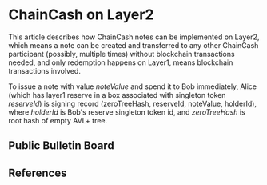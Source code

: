 ChainCash on Layer2
===================

This article describes how ChainCash notes can be implemented on Layer2, which means a note can be created and 
transferred to any other ChainCash participant (possibly, multiple times) without blockchain transactions needed, and 
only redemption happens on Layer1, means blockchain transactions involved.

To issue a note with value *noteValue* and spend it to Bob immediately, Alice (which has layer1 reserve in a box 
associated with singleton token *reserveId*) is signing record (zeroTreeHash, reserveId, noteValue, holderId), where
*holderId* is Bob's reserve singleton token id, and *zeroTreeHash* is root hash of empty AVL+ tree. 


Public Bulletin Board
---------------------



References
----------








